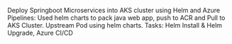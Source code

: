 Deploy Springboot Microservices into AKS cluster using Helm and Azure Pipelines: Used helm charts to pack java 
web app, push to ACR and Pull to AKS Cluster. Upstream Pod using helm charts. 
Tasks: Helm Install & Helm Upgrade, Azure CI/CD
